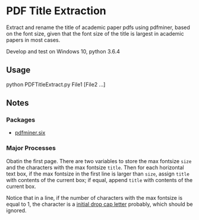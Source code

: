 # PDF Title Extraction

Extract and rename the title of academic paper pdfs using pdfminer, based on the font size, given that the font size of the title is largest in academic papers in most cases.

Develop and test on Windows 10, python 3.6.4

## Usage

python PDFTitleExtract.py File1 [File2 ...]

## Notes

### Packages

* [pdfminer.six](https://github.com/pdfminer/pdfminer.six)

### Major Processes

Obatin the first page. There are two variables to store the max fontsize ```size``` and the characters with the max fontsize ```title```. Then for each horizontal text box, if the max fontsize in the first line is larger than ```size```, assign ```title``` with contents of the current box; if equal, append ```title``` with contents of the current box.

Notice that in a line, if the number of characters with the max fontsize is equal to 1, the character is a [initial drop cap letter](http://www.magazinedesigning.com/drop-caps-and-initial-letters/) probably, which should be ignored.



